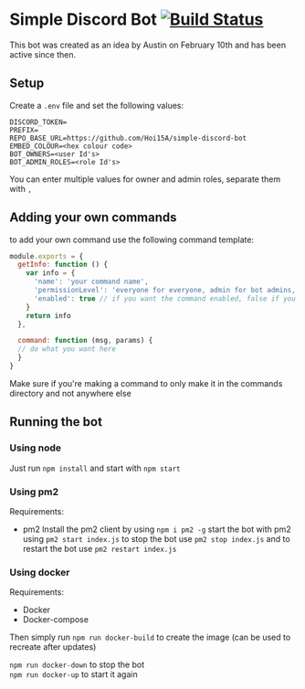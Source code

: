 # Simple Discord Bot [![Build Status](https://travis-ci.org/Hoi15A/simple-discord-bot.svg?branch=master)](https://travis-ci.org/Hoi15A/simple-discord-bot)
This bot was created as an idea by Austin on February 10th and has been active since then.

## Setup
Create a `.env` file and set the following values:
```
DISCORD_TOKEN=
PREFIX=
REPO_BASE_URL=https://github.com/Hoi15A/simple-discord-bot
EMBED_COLOUR=<hex colour code>
BOT_OWNERS=<user Id's>
BOT_ADMIN_ROLES=<role Id's>
```
You can enter multiple values for owner and admin roles, separate them with `,`

## Adding your own commands
to add your own command use the following command template:
```js
module.exports = {
  getInfo: function () {
    var info = {
      'name': 'your command name',
      'permissionLevel': 'everyone for everyone, admin for bot admins, owner for just yourself'
      'enabled': true // if you want the command enabled, false if you don't
    }
    return info
  },

  command: function (msg, params) {
  // do what you want here
  }
}
```  
Make sure if you're making a command to only make it in the commands directory and not anywhere else

## Running the bot
### Using node
Just run `npm install` and start with `npm start`

### Using pm2
Requirements: 
- pm2
Install the pm2 client by using `npm i pm2 -g` 
start the bot with pm2 using `pm2 start index.js`
to stop the bot use `pm2 stop index.js`
and to restart the bot use `pm2 restart index.js`

### Using docker
Requirements:
- Docker
- Docker-compose

Then simply run `npm run docker-build` to create the image (can be used to recreate after updates)

`npm run docker-down` to stop the bot<br>
`npm run docker-up` to start it again
